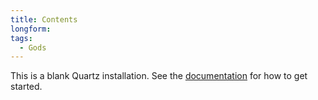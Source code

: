 ```yaml
---
title: Contents
longform: 
tags:
  - Gods
---
```


This is a blank Quartz installation.
See the [documentation](https://quartz.jzhao.xyz) for how to get started.
